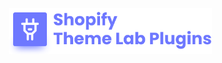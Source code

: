 <!-- logo (start) -->
<p align="center">
  <img src=".github/img/logo.svg" width="325px">
</p>
<!-- logo (end) -->